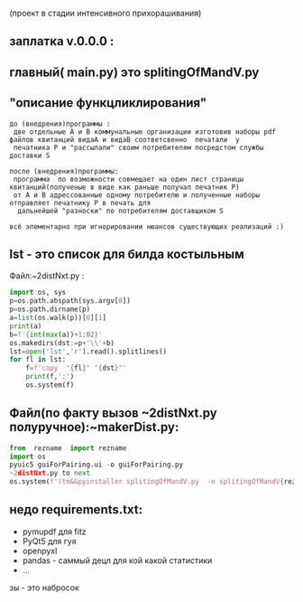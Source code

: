 (проект в стадии интенсивного прихорашивания)

заплатка v.0.0.0 : 
------------------
главный( main.py) это splitingOfMandV.py
------------------

"описание функцликлирования"
------------------
```
до (внедрения)программы : 
 две отдельные A и B коммунальные организации изготовив наборы pdf файлов квитанций видаА и видаB соответсвенно  печатали  у
 печатника P и "рассылали" своим потребителям посредстом службы доставки S

после (внедрения)программы:
 программа  по возможности совмещает на один лист страницы квитанций(полученые в виде как раньше получал печатник P)
 от A и B адрессованные одному потребителю и полученные наборы отправляет печатнику P в печать для
  дальнейшей "разноски" по потребителям доставщиком S

всё элементарно при игнорировании нюансов существующих реализаций :)
```
lst - это список для билда  костыльным
------------------------------------------------------
Файл:~2distNxt.py :
```python
import os, sys
p=os.path.abspath(sys.argv[0])
p=os.path.dirname(p)
a=list(os.walk(p))[0][1]
print(a)
b=f'{int(max(a))+1:02}'
os.makedirs(dst:=p+'\\'+b)
lst=open('lst','r').read().splitlines()
for fl in lst:
	f=f'copy  "{fl}" "{dst}"'
	print(f,':')
	os.system(f)
```

Файл(по факту вызов ~2distNxt.py полуручное):~makerDist.py:
------------------------------------------------------
```python
from  rezname  import rezname
import os
pyuic5 guiForPairing.ui -o guiForPairing.py
~2distNxt.py to next
os.system(f'(tm&&pyinstaller splitingOfMandV.py  -n splitingOfMandV{rezname()} -c -F -i logo.ico&&tm)>o{rezname()}')
```


недо requirements.txt: 
------------------------------------------------------
 * pymupdf для fitz
 * PyQt5 для гуя 
 * openpyxl
 * pandas - саммый децл для кой какой статистики
 * ...
 
зы  - это набросок
